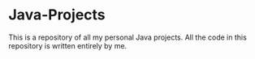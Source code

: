 # Java-Projects
This is a repository of all my personal Java projects. All the code in this repository is written entirely by me.
